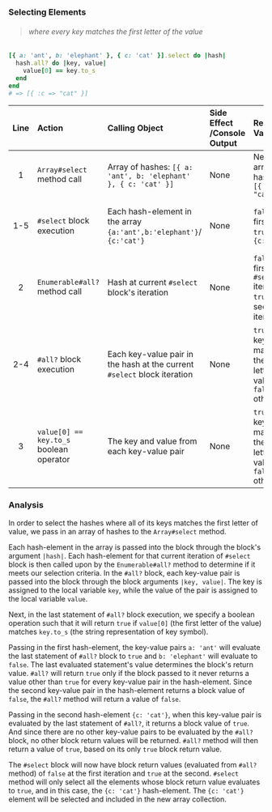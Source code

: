 ### Selecting Elements
> ###### where every key matches the first letter of the value

```ruby
[{ a: 'ant', b: 'elephant' }, { c: 'cat' }].select do |hash|
  hash.all? do |key, value|
    value[0] == key.to_s
  end
end
# => [{ :c => "cat" }]
```

| **Line** | **Action**                              | **Calling Object**                                                       | **Side Effect /Console Output** | **Return Value**                                                   | **Return Value's Usage**                       |
| :---:    | :---------                              | :---------                                                               | :-----------------              | :------------------                                                | :-----------------------                       |
| 1        | `Array#select` method call              | Array of hashes: `[{ a: 'ant', b: 'elephant' }, { c: 'cat' }]`           | None                            | New array of hashes `[{ :c => "cat" }]`                            | None                                           |
| 1-5      | `#select` block execution               | Each hash-element in the array `{a:'ant',b:'elephant'}`/ `{c:'cat'}`     | None                            | `false` for first hash, `true` for `{c:'cat'}`                     | Used by `#select` as selection criteria        |
| 2        | `Enumerable#all?` method call           | Hash at current `#select` block's iteration                              | None                            | `false` at first `#select` iteration, `true` at second iteration   | Determine `#select` block's return value       |
| 2-4      | `#all?` block execution                 | Each key-value pair in the hash at the current `#select` block iteration | None                            | `true` if key matches the first letter of value, `false` otherwise | Used by `#all?` to determine the final boolean |
| 3        | `value[0] == key.to_s` boolean operator | The key and value from each key-value pair                               | None                            | `true` if key matches the first letter of value, `false` otherwise | Determine `#all?` block's return value         |

### Analysis
In order to select the hashes where all of its keys matches the first letter of value,
we pass in an array of hashes to the `Array#select` method.

Each hash-element in the array is passed into the block through the block's argument `|hash|`.
Each hash-element for that current iteration of `#select` block is then called upon by the `Enumerable#all?` method to determine if it meets our selection criteria.
In the `#all?` block, each key-value pair is passed into the block through the block arguments `|key, value|`.
The key is assigned to the local variable `key`, while the value of the pair is assigned to the local variable `value`.

Next, in the last statement of `#all?` block execution,
we specify a boolean operation such that it will return `true` if `value[0]` (the first letter of the value) matches `key.to_s` (the string representation of key symbol).

Passing in the first hash-element, the key-value pairs `a: 'ant'` will evaluate the last statement of `#all?` block to `true` and `b: 'elephant'` will evaluate to `false`.
The last evaluated statement's value determines the block's return value.
`#all?` will return `true` only if the block passed to it never returns a value other than `true` for every key-value pair in the hash-element.
Since the second key-value pair in the hash-element returns a block value of `false`, the `#all?` method will return a value of `false`.

Passing in the second hash-element `{c: 'cat'}`, when this key-value pair is evaluated by the last statement of `#all?`, it returns a block value of `true`.
And since there are no other key-value pairs to be evaluated by the `#all?` block, no other block return values will be returned.
`#all?` method will then return a value of `true`, based on its only `true` block return value.

The `#select` block will now have block return values (evaluated from `#all?` method) of `false` at the first iteration and `true` at the second.
`#select` method will only select all the elements whose block return value evaluates to `true`, and in this case, the `{c: 'cat'}` hash-element.
The `{c: 'cat'}` element will be selected and included in the new array collection.


